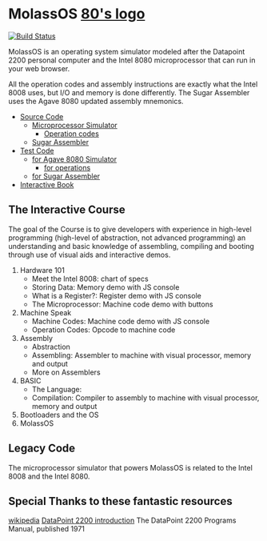 MolassOS [80's logo](logo.png)
==============================
[![Build Status](https://travis-ci.org/alexbrjo/MolassOS.svg?branch=master)](https://travis-ci.org/alexbrjo/MolassOS)

MolassOS is an operating system simulator modeled after the Datapoint 2200 
personal computer and the Intel 8080 microprocessor that can run in your web
browser.

All the operation codes and assembly instructions are exactly what the Intel 
8008 uses, but I/O and memory is done differently. The Sugar Assembler uses the 
Agave 8080 updated assembly mnemonics.

- [Source Code](src/) 
  - [Microprocessor Simulator](src/Agave8080) 
    - [Operation codes](src/Agave8080/instructions)
  - [Sugar Assembler](src/SugarAsm) 
- [Test Code](test/)
  - [for Agave 8080 Simulator](test/Agave8080) 
    - [for operations](test/Agave8080/instructions)
  - [for Sugar Assembler](test/SugarAsm) 
- [Interactive Book](test/) 

The Interactive Course
----------------------
The goal of the Course is to give developers with experience in high-level 
programming (high-level of abstraction, not advanced programming) an
understanding and basic knowledge of assembling, compiling and booting through 
use of visual aids and interactive demos.

1. Hardware 101
    * Meet the Intel 8008: chart of specs
    * Storing Data: Memory demo with JS console
    * What is a Register?: Register demo with JS console
    * The Microprocessor: Machine code demo with buttons
2. Machine Speak
    * Machine Codes: Machine code demo with JS console
    * Operation Codes: Opcode to machine code 
3. Assembly
    * Abstraction
    * Assembling: Assembler to machine with visual processor, memory and output
    * More on Assemblers
4. BASIC
    * The Language: 
    * Compilation: Compiler to assembly to machine with visual processor, memory and output
5. Bootloaders and the OS
6. MolassOS

Legacy Code
-----------
The microprocessor simulator that powers MolassOS is related to the Intel 8008 
and the Intel 8080. 

Special Thanks to these fantastic resources
-------------------------------------------
[wikipedia](https://en.wikipedia.org/wiki/BASIC)
[DataPoint 2200 introduction](http://www.sbprojects.com/sbasm/dp2200.php)
The DataPoint 2200 Programs Manual, published 1971
